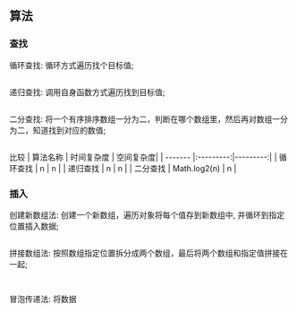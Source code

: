 ## 算法

### 查找

循环查找: 循环方式遍历找个目标值;
```

```   

递归查找: 调用自身函数方式遍历找到目标值;
```

```

二分查找: 将一个有序排序数组一分为二，判断在哪个数组里，然后再对数组一分为二，知道找到对应的数值;

```

```

比较
| 算法名称 | 时间复杂度 | 空间复杂度|
| ------- |:---------:|---------:|
|  循环查找 | n | n |
|  递归查找 | n | n |
|  二分查找 | Math.log2(n) | n |

### 插入

创建新数组法: 创建一个新数组，遍历对象将每个值存到新数组中, 并循环到指定位置插入数据;
```

```

拼接数组法: 按照数组指定位置拆分成两个数组，最后将两个数组和指定值拼接在一起;

```


```

冒泡传递法: 将数据

 